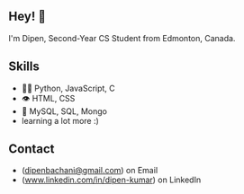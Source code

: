 ## Hey! 👋
I'm Dipen, Second-Year CS Student from Edmonton, Canada.


## Skills
- 👨‍💻 Python, JavaScript, C
- 👁️ HTML, CSS
- 💽 MySQL, SQL, Mongo
- learning a lot more :)

## Contact
- (dipenbachani@gmail.com) on Email
- (www.linkedin.com/in/dipen-kumar) on LinkedIn

